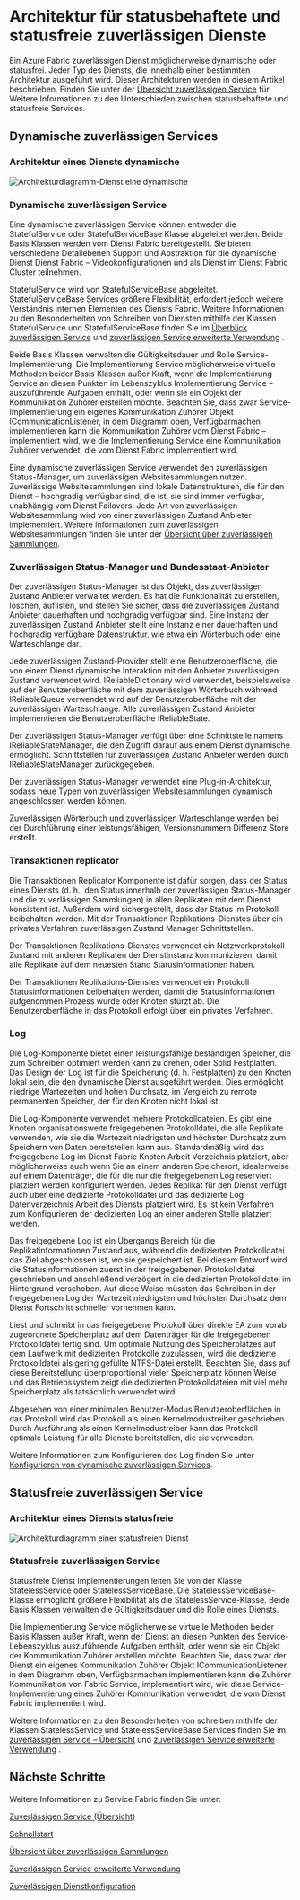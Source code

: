 <properties
   pageTitle="Zuverlässigen Service Architektur | Microsoft Azure"
   description="Übersicht über die zuverlässigen Service Architektur für statusbehaftete und statusfreie Dienste"
   services="service-fabric"
   documentationCenter=".net"
   authors="AlanWarwick"
   manager="timlt"
   editor="vturecek"/>

<tags
   ms.service="Service-Fabric"
   ms.devlang="dotnet"
   ms.topic="article"
   ms.tgt_pltfrm="NA"
   ms.workload="NA"
   ms.date="03/30/2016"
   ms.author="alanwar"/>

# <a name="architecture-for-stateful-and-stateless-reliable-services"></a>Architektur für statusbehaftete und statusfreie zuverlässigen Dienste

Ein Azure Fabric zuverlässigen Dienst möglicherweise dynamische oder statusfrei. Jeder Typ des Diensts, die innerhalb einer bestimmten Architektur ausgeführt wird. Dieser Architekturen werden in diesem Artikel beschrieben.
Finden Sie unter der [Übersicht zuverlässigen Service](service-fabric-reliable-services-introduction.md) für Weitere Informationen zu den Unterschieden zwischen statusbehaftete und statusfreie Services.

## <a name="stateful-reliable-services"></a>Dynamische zuverlässigen Services

### <a name="architecture-of-a-stateful-service"></a>Architektur eines Diensts dynamische
![Architekturdiagramm-Dienst eine dynamische](./media/service-fabric-reliable-services-platform-architecture/reliable-stateful-service-architecture.png)

### <a name="stateful-reliable-service"></a>Dynamische zuverlässigen Service

Eine dynamische zuverlässigen Service können entweder die StatefulService oder StatefulServiceBase Klasse abgeleitet werden. Beide Basis Klassen werden vom Dienst Fabric bereitgestellt. Sie bieten verschiedene Detailebenen Support und Abstraktion für die dynamische Dienst Dienst Fabric – Videokonfigurationen und als Dienst im Dienst Fabric Cluster teilnehmen.

StatefulService wird von StatefulServiceBase abgeleitet. StatefulServiceBase Services größere Flexibilität, erfordert jedoch weitere Verständnis internen Elementen des Diensts Fabric.
Weitere Informationen zu den Besonderheiten von Schreiben von Diensten mithilfe der Klassen StatefulService und StatefulServiceBase finden Sie im [Überblick zuverlässigen Service](service-fabric-reliable-services-introduction.md) und [zuverlässigen Service erweiterte Verwendung](service-fabric-reliable-services-advanced-usage.md) .

Beide Basis Klassen verwalten die Gültigkeitsdauer und Rolle Service-Implementierung. Die Implementierung Service möglicherweise virtuelle Methoden beider Basis Klassen außer Kraft, wenn die Implementierung Service an diesen Punkten im Lebenszyklus Implementierung Service – auszuführende Aufgaben enthält, oder wenn sie ein Objekt der Kommunikation Zuhörer erstellen möchte. Beachten Sie, dass zwar Service-Implementierung ein eigenes Kommunikation Zuhörer Objekt ICommunicationListener, in dem Diagramm oben, Verfügbarmachen implementieren kann die Kommunikation Zuhörer vom Dienst Fabric – implementiert wird, wie die Implementierung Service eine Kommunikation Zuhörer verwendet, die vom Dienst Fabric implementiert wird.

Eine dynamische zuverlässigen Service verwendet den zuverlässigen Status-Manager, um zuverlässigen Websitesammlungen nutzen. Zuverlässige Websitesammlungen sind lokale Datenstrukturen, die für den Dienst – hochgradig verfügbar sind, die ist, sie sind immer verfügbar, unabhängig vom Dienst Failovers. Jede Art von zuverlässigen Websitesammlung wird von einer zuverlässigen Zustand Anbieter implementiert.
Weitere Informationen zum zuverlässigen Websitesammlungen finden Sie unter der [Übersicht über zuverlässigen Sammlungen](service-fabric-reliable-services-reliable-collections.md).

### <a name="reliable-state-manager-and-state-providers"></a>Zuverlässigen Status-Manager und Bundesstaat-Anbieter

Der zuverlässigen Status-Manager ist das Objekt, das zuverlässigen Zustand Anbieter verwaltet werden. Es hat die Funktionalität zu erstellen, löschen, auflisten, und stellen Sie sicher, dass die zuverlässigen Zustand Anbieter dauerhaften und hochgradig verfügbar sind. Eine Instanz der zuverlässigen Zustand Anbieter stellt eine Instanz einer dauerhaften und hochgradig verfügbare Datenstruktur, wie etwa ein Wörterbuch oder eine Warteschlange dar.

Jede zuverlässigen Zustand-Provider stellt eine Benutzeroberfläche, die von einem Dienst dynamische Interaktion mit den Anbieter zuverlässigen Zustand verwendet wird. IReliableDictionary wird verwendet, beispielsweise auf der Benutzeroberfläche mit dem zuverlässigen Wörterbuch während IReliableQueue verwendet wird auf der Benutzeroberfläche mit der zuverlässigen Warteschlange. Alle zuverlässigen Zustand Anbieter implementieren die Benutzeroberfläche IReliableState.

Der zuverlässigen Status-Manager verfügt über eine Schnittstelle namens IReliableStateManager, die den Zugriff darauf aus einem Dienst dynamische ermöglicht. Schnittstellen für zuverlässigen Zustand Anbieter werden durch IReliableStateManager zurückgegeben.

Der zuverlässigen Status-Manager verwendet eine Plug-in-Architektur, sodass neue Typen von zuverlässigen Websitesammlungen dynamisch angeschlossen werden können.

Zuverlässigen Wörterbuch und zuverlässigen Warteschlange werden bei der Durchführung einer leistungsfähigen, Versionsnummern Differenz Store erstellt.

### <a name="transactional-replicator"></a>Transaktionen replicator

Die Transaktionen Replicator Komponente ist dafür sorgen, dass der Status eines Diensts (d. h., den Status innerhalb der zuverlässigen Status-Manager und die zuverlässigen Sammlungen) in allen Replikaten mit dem Dienst konsistent ist. Außerdem wird sichergestellt, dass der Status im Protokoll beibehalten werden. Mit der Transaktionen Replikations-Dienstes über ein privates Verfahren zuverlässigen Zustand Manager Schnittstellen.

Der Transaktionen Replikations-Dienstes verwendet ein Netzwerkprotokoll Zustand mit anderen Replikaten der Dienstinstanz kommunizieren, damit alle Replikate auf dem neuesten Stand Statusinformationen haben.

Der Transaktionen Replikations-Dienstes verwendet ein Protokoll Statusinformationen beibehalten werden, damit die Statusinformationen aufgenommen Prozess wurde oder Knoten stürzt ab. Die Benutzeroberfläche in das Protokoll erfolgt über ein privates Verfahren.

### <a name="log"></a>Log

Die Log-Komponente bietet einen leistungsfähige beständigen Speicher, die zum Schreiben optimiert werden kann zu drehen, oder Solid Festplatten.  Das Design der Log ist für die Speicherung (d. h. Festplatten) zu den Knoten lokal sein, die den dynamische Dienst ausgeführt werden. Dies ermöglicht niedrige Wartezeiten und hohen Durchsatz, im Vergleich zu remote permanenten Speicher, der für den Knoten nicht lokal ist.

Die Log-Komponente verwendet mehrere Protokolldateien. Es gibt eine Knoten organisationsweite freigegebenen Protokolldatei, die alle Replikate verwenden, wie sie die Wartezeit niedrigsten und höchsten Durchsatz zum Speichern von Daten bereitstellen kann aus. Standardmäßig wird das freigegebene Log im Dienst Fabric Knoten Arbeit Verzeichnis platziert, aber möglicherweise auch wenn Sie an einem anderen Speicherort, idealerweise auf einem Datenträger, die für die nur die freigegebenen Log reserviert platziert werden konfiguriert werden. Jedes Replikat für den Dienst verfügt auch über eine dedizierte Protokolldatei und das dedizierte Log Datenverzeichnis Arbeit des Diensts platziert wird. Es ist kein Verfahren zum Konfigurieren der dedizierten Log an einer anderen Stelle platziert werden.

Das freigegebene Log ist ein Übergangs Bereich für die Replikatinformationen Zustand aus, während die dedizierten Protokolldatei das Ziel abgeschlossen ist, wo sie gespeichert ist. Bei diesem Entwurf wird die Statusinformationen zuerst in der freigegebenen Protokolldatei geschrieben und anschließend verzögert in die dedizierten Protokolldatei im Hintergrund verschoben. Auf diese Weise müssten das Schreiben in der freigegebenen Log der Wartezeit niedrigsten und höchsten Durchsatz dem Dienst Fortschritt schneller vornehmen kann.

Liest und schreibt in das freigegebene Protokoll über direkte EA zum vorab zugeordnete Speicherplatz auf dem Datenträger für die freigegebenen Protokolldatei fertig sind. Um optimale Nutzung des Speicherplatzes auf dem Laufwerk mit dedizierten Protokolle zuzulassen, wird die dedizierte Protokolldatei als gering gefüllte NTFS-Datei erstellt. Beachten Sie, dass auf diese Bereitstellung überproportional vieler Speicherplatz können Weise und das Betriebssystem zeigt die dedizierten Protokolldateien mit viel mehr Speicherplatz als tatsächlich verwendet wird.

Abgesehen von einer minimalen Benutzer-Modus Benutzeroberflächen in das Protokoll wird das Protokoll als einen Kernelmodustreiber geschrieben. Durch Ausführung als einen Kernelmodustreiber kann das Protokoll optimale Leistung für alle Dienste bereitstellen, die sie verwenden.

Weitere Informationen zum Konfigurieren des Log finden Sie unter [Konfigurieren von dynamische zuverlässigen Services](service-fabric-reliable-services-configuration.md).

## <a name="stateless-reliable-service"></a>Statusfreie zuverlässigen Service

### <a name="architecture-of-a-stateless-service"></a>Architektur eines Diensts statusfreie
![Architekturdiagramm einer statusfreien Dienst](./media/service-fabric-reliable-services-platform-architecture/reliable-stateless-service-architecture.png)

### <a name="stateless-reliable-service"></a>Statusfreie zuverlässigen Service

Statusfreie Dienst Implementierungen leiten Sie von der Klasse StatelessService oder StatelessServiceBase. Die StatelessServiceBase-Klasse ermöglicht größere Flexibilität als die StatelessService-Klasse.
Beide Basis Klassen verwalten die Gültigkeitsdauer und die Rolle eines Diensts.

Die Implementierung Service möglicherweise virtuelle Methoden beider Basis Klassen außer Kraft, wenn der Dienst an diesen Punkten des Service-Lebenszyklus auszuführende Aufgaben enthält, oder wenn sie ein Objekt der Kommunikation Zuhörer erstellen möchte. Beachten Sie, dass zwar der Dienst ein eigenes Kommunikation Zuhörer Objekt ICommunicationListener, in dem Diagramm oben, Verfügbarmachen implementieren kann die Zuhörer Kommunikation von Fabric Service, implementiert wird, wie diese Service-Implementierung eines Zuhörer Kommunikation verwendet, die vom Dienst Fabric implementiert wird.

Weitere Informationen zu den Besonderheiten von schreiben mithilfe der Klassen StatelessService und StatelessServiceBase Services finden Sie im [zuverlässigen Service – Übersicht](service-fabric-reliable-services-introduction.md) und [zuverlässigen Service erweiterte Verwendung](service-fabric-reliable-services-advanced-usage.md) .

<!--Every topic should have next steps and links to the next logical set of content to keep the customer engaged-->
## <a name="next-steps"></a>Nächste Schritte

Weitere Informationen zu Service Fabric finden Sie unter:

[Zuverlässigen Service (Übersicht)](service-fabric-reliable-services-introduction.md)

[Schnellstart](service-fabric-reliable-services-quick-start.md)

[Übersicht über zuverlässigen Sammlungen](service-fabric-reliable-services-reliable-collections.md)

[Zuverlässigen Service erweiterte Verwendung](service-fabric-reliable-services-advanced-usage.md)

[Zuverlässigen Dienstkonfiguration](service-fabric-reliable-services-configuration.md)  
